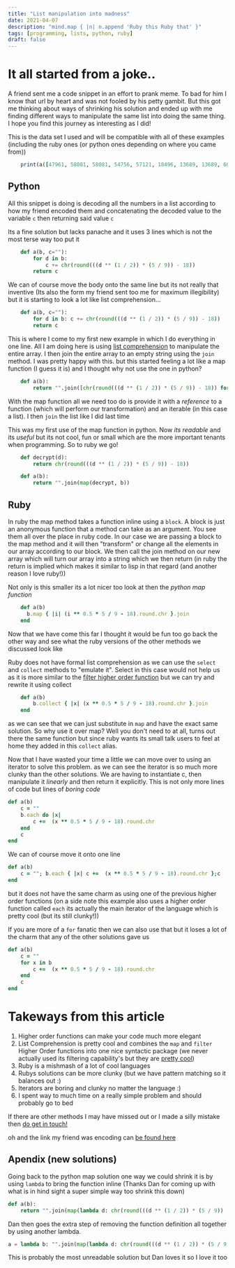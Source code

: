 ```yaml
---
title: "List manipulation into madness"
date: 2021-04-07
description: "mind.map { |n| n.append 'Ruby this Ruby that' }"
tags: [programming, lists, python, ruby]
draft: false
---
```


# It all started from a joke..

A friend sent me a code snippet in an effort to prank meme. To bad for him I
know that url by heart and was not fooled by his petty gambit. But this got
me thinking about ways of shrinking his solution and ended up with me finding
different ways to manipulate the same list into doing the same thing.
I hope you find this journey as interesting as I did!

This is the data set I used and will be compatible with all of these examples
(including the ruby ones (or python ones depending on where you came from))

```ruby
    print(a([47961, 58081, 58081, 54756, 57121, 18496, 13689, 13689, 60516, 60516, 60516, 13225, 62500, 53824, 59049, 58081, 59049, 43264, 45796, 13225, 44100, 53824, 51984, 13689, 60516, 42849, 58081, 44100, 47961, 21025, 59536, 20164, 44944, 31684, 60516, 15876, 60516, 18225, 35721, 47089, 36100, 44100, 31684,])
```

## Python

All this snippet is doing is decoding all the numbers in a list according to how my friend
encoded them and concatenating the decoded value to the variable `c` then
returning said value `c`

Its a fine solution but lacks panache and it uses 3 lines which is not the most terse way
too put it

```python
    def a(b, c=""):
        for d in b:
            c += chr(round(((d ** (1 / 2)) * (5 / 9)) - 18))
        return c
```

We can of course move the body onto the same line but its not really that inventive
(Its also the form my friend sent too me for maximum illegibility) but it is
starting to look a lot like list comprehension...

```python
    def a(b, c=""):
        for d in b: c += chr(round(((d ** (1 / 2)) * (5 / 9)) - 18))
        return c
```

This is where I come to my first new example in which I do everything in one line.
All I am doing here is using [list
comprehension](https://www.w3schools.com/python/python_lists_comprehension.asp)
to manipulate the entire array. I then join the entire array to an empty string
using the `join` method.
I was pretty happy with this. but this started feeling a lot like a map function
(I guess it is) and I thought why not use the one in python?

```python
    def a(b):
        return "".join([chr(round(((d ** (1 / 2)) * (5 / 9)) - 18)) for d in b])
```

With the map function all we need too do is provide it with a _reference_ to a function (which
will perform our transformation) and an iterable (in this case a list). I then
`join` the list like I did last time

This was my first use of the map function in python. Now _its readable_ and its
_useful_ but its not cool, fun or small which are the more important tenants when
programming. So to ruby we go!

```python
    def decrypt(d):
        return chr(round(((d ** (1 / 2)) * (5 / 9)) - 18))

    def a(b):
        return "".join(map(decrypt, b))
```

## Ruby

In ruby the map method takes a function inline using a `block`. A block is just
an anonymous function that a method can take as an argument. You see them all
over the place in ruby code.
In our case we are passing a block to the map
method and it will then "transform" or change all the elements in our array
according to our block. We then call the join method on our new array which will
turn our array into a string which we then return (in ruby the return is implied which makes it similar to lisp in that
regard (and another reason I love ruby!))

Not only is this smaller its a lot nicer too look at then the _python map
function_

```ruby
    def a(b)
      b.map { |i| (i ** 0.5 * 5 / 9 - 18).round.chr }.join
    end
```

Now that we have come this far I thought it would be fun too go back the other
way and see what the ruby versions of the other methods we discussed look like

Ruby does not have formal list comprehension as we can use the `select` and
`collect` methods to "emulate it". Select in this case would not help us as it
is more similar to the [filter higher order
function](https://en.wikipedia.org/wiki/Filter_%28higher-order_function%29) but
we can try and rewrite it using collect

```ruby
    def a(b)
        b.collect { |x| (x ** 0.5 * 5 / 9 - 18).round.chr }.join
    end
```

as we can see that we can just substitute in `map` and have the exact same
solution. So why use it over map? Well you don't need to at all, turns out there
the same function but since ruby wants its small talk users to feel at home they
added in this `collect` alias.

Now that I have wasted your time a little we can
move over to using an iterator to solve this problem. as we can see the iterator
is so much more clunky than the other solutions. We are having to instantiate c,
then manipulate it _linearly_ and then return it explicitly. This is not only
more lines of code but lines of _boring code_

```ruby
def a(b)
    c = ""
    b.each do |x|
        c +=  (x ** 0.5 * 5 / 9 - 18).round.chr
    end
    c
end

```

We can of course move it onto one line

```ruby
def a(b)
    c = ""; b.each { |x| c +=  (x ** 0.5 * 5 / 9 - 18).round.chr };c
end

```

but it does not have the same charm as using one of the previous higher order
functions
(on a side note this example also uses a higher order function called `each` its
actually the main iterator of the language which is pretty cool (but its still
clunky!))

If you are more of a `for` fanatic then we can also use that but it loses a lot
of the charm that any of the other solutions gave us

```ruby
def a(b)
    c = ""
    for x in b
        c +=  (x ** 0.5 * 5 / 9 - 18).round.chr
    end
    c
end
```

# Takeways from this article

1. Higher order functions can make your code much more elegant
2. List Comprehension is pretty cool and combines the `map` and `filter` Higher
   Order functions into one nice syntactic package (we never actually used its
   filtering capability's but they are [pretty
   cool](https://www.w3schools.com/python/python_lists_comprehension.asp))
3. Ruby is a mishmash of a lot of cool languages
4. Rubys solutions can be more clunky (but we have pattern matching so it
   balances out :)
5. Iterators are boring and clunky no matter the language :)
6. I spent way to much time on a really simple problem and should probably go to
   bed

If there are other methods I may have missed out or I made a silly mistake then [do get in
touch!](mailto:jeetelongname@gmail.com)

oh and the link my friend was encoding can [be found here](https://www.youtube.com/watch?v=dQw4w9WgXcQ)

## Apendix (new solutions)

Going back to the python map solution one way we could shrink it is by using
`lambda` to bring the function inline (Thanks Dan for coming up with what is in
hind sight a super simple way too shrink this down)

```python
def a(b):
    return "".join(map(lambda d: chr(round(((d ** (1 / 2)) * (5 / 9)) - 18)), b))
```

Dan then goes the extra step of removing the function definition all together by
using another lambda.

```python
a = lambda b: "".join(map(lambda d: chr(round(((d ** (1 / 2)) * (5 / 9)) - 18)), b))
```

This is probably the most unreadable solution but Dan loves it so I love it too
